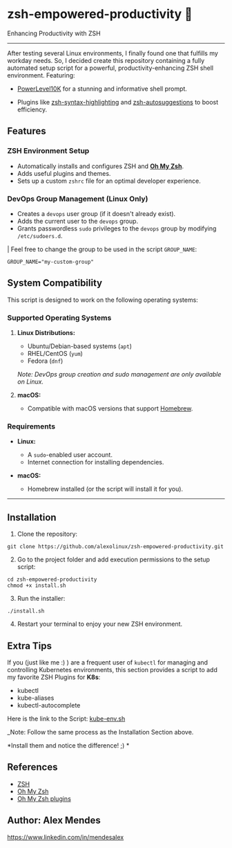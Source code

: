 # zsh-empowered-productivity 🚀

Enhancing Productivity with ZSH

-------------------------------------------

After testing several Linux environments, I finally found one that fulfills my workday needs.
So, I decided create this repository containing a fully automated setup script for a powerful, productivity-enhancing ZSH shell environment.
Featuring:

- [PowerLevel10K](https://github.com/romkatv/powerlevel10k) for a stunning and informative shell prompt.

- Plugins like [zsh-syntax-highlighting](https://github.com/zsh-users/zsh-syntax-highlighting) and [zsh-autosuggestions](https://github.com/zsh-users/zsh-autosuggestions) to boost efficiency.

## Features

### ZSH Environment Setup

- Automatically installs and configures ZSH and **[Oh My Zsh](https://ohmyz.sh/)**.
- Adds useful plugins and themes.
- Sets up a custom `zshrc` file for an optimal developer experience.

### DevOps Group Management (Linux Only)

- Creates a `devops` user group (if it doesn't already exist).
- Adds the current user to the `devops` group.
- Grants passwordless `sudo` privileges to the `devops` group by modifying `/etc/sudoers.d`.

| Feel free to change the group to be used in the script `GROUP_NAME`:

```shell
GROUP_NAME="my-custom-group"
```

## System Compatibility

This script is designed to work on the following operating systems:

### Supported Operating Systems

1. **Linux Distributions:**
   - Ubuntu/Debian-based systems (`apt`)
   - RHEL/CentOS (`yum`)
   - Fedora (`dnf`)

   _Note: DevOps group creation and sudo management are only available on Linux._

2. **macOS:**
   - Compatible with macOS versions that support [Homebrew](https://brew.sh).

### Requirements

- **Linux:**
  - A `sudo`-enabled user account.
  - Internet connection for installing dependencies.
  
- **macOS:**
  - Homebrew installed (or the script will install it for you).

-------------------------------------------

## Installation

1. Clone the repository:

  ```shell
  git clone https://github.com/alexolinux/zsh-empowered-productivity.git
  ```

2. Go to the project folder and add execution permissions to the setup script:

  ```shell
  cd zsh-empowered-productivity
  chmod +x install.sh
  ```

3. Run the installer:

  ```shell
  ./install.sh
  ```

4. Restart your terminal to enjoy your new ZSH environment.

## Extra Tips

If you (just like me :) ) are a frequent user of `kubectl` for managing and controlling Kubernetes environments, this section provides a script to add my favorite ZSH Plugins for **K8s**:

* kubectl
* kube-aliases
* kubectl-autocomplete

Here is the link to the Script: [kube-env.sh](https://gist.github.com/alexolinux/12e41c6df5c78f745f65b438ce6e0c73)

  _Note: Follow the same process as the Installation Section above.

*Install them and notice the difference! ;) *

## References

* [ZSH](https://wiki.zshell.dev/docs/code)
* [Oh My Zsh](https://github.com/ohmyzsh/ohmyzsh/wiki)
* [Oh My Zsh plugins](https://github.com/ohmyzsh/ohmyzsh/wiki/plugins)

## Author: Alex Mendes

<https://www.linkedin.com/in/mendesalex>
